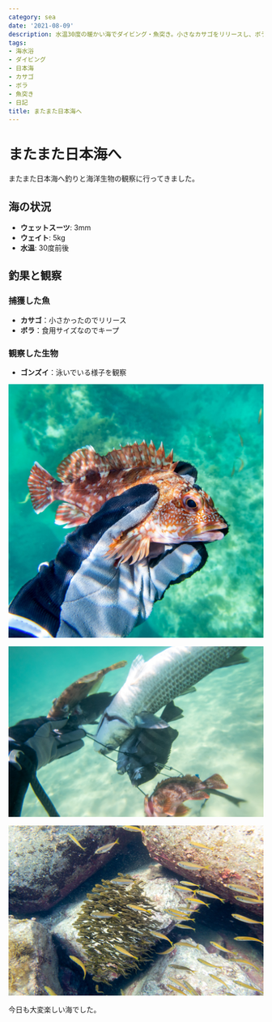```yaml
---
category: sea
date: '2021-08-09'
description: 水温30度の暖かい海でダイビング・魚突き。小さなカサゴをリリースし、ボラを捕獲して食用にしました。
tags:
- 海水浴
- ダイビング
- 日本海
- カサゴ
- ボラ
- 魚突き
- 日記
title: またまた日本海へ
---
```


# またまた日本海へ

またまた日本海へ釣りと海洋生物の観察に行ってきました。

## 海の状況
- **ウェットスーツ**: 3mm
- **ウェイト**: 5kg
- **水温**: 30度前後

## 釣果と観察

### 捕獲した魚
- **カサゴ**：小さかったのでリリース
- **ボラ**：食用サイズなのでキープ

### 観察した生物
- **ゴンズイ**：泳いでいる様子を観察

![海の魚1](images/1a21d54b-ef41-4630-86d0-98f8abd5a9ec.jpg)

![海の魚2](images/p8050156_original.jpg)

![海の魚3](images/p8050243_original.jpg)

今日も大変楽しい海でした。
